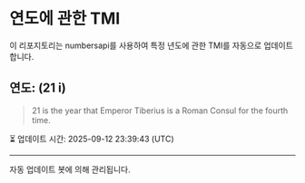 
# 연도에 관한 TMI

이 리포지토리는 numbersapi를 사용하여 특정 년도에 관한 TMI를 자동으로 업데이트합니다.

## 연도: (21 i)
> 21 is the year that Emperor Tiberius is a Roman Consul for the fourth time.

⏳ 업데이트 시간: 2025-09-12 23:39:43 (UTC)

---
자동 업데이트 봇에 의해 관리됩니다.
